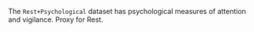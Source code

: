 The `Rest+Psychological` dataset has psychological measures of attention and vigilance. Proxy for Rest.
